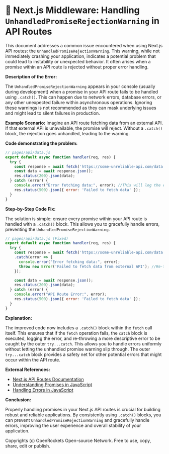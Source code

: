 # 🐞 Next.js Middleware: Handling `UnhandledPromiseRejectionWarning` in API Routes


This document addresses a common issue encountered when using Next.js API routes: the `UnhandledPromiseRejectionWarning`. This warning, while not immediately crashing your application, indicates a potential problem that could lead to instability or unexpected behavior.  It often arises when a promise within an API route is rejected without proper error handling.

**Description of the Error:**

The `UnhandledPromiseRejectionWarning` appears in your console (usually during development) when a promise in your API route fails to be handled using `.catch()`. This can happen due to network errors, database errors, or any other unexpected failure within asynchronous operations.  Ignoring these warnings is not recommended as they can mask underlying issues and might lead to silent failures in production.

**Example Scenario:**  Imagine an API route fetching data from an external API. If that external API is unavailable, the promise will reject. Without a `.catch()` block, the rejection goes unhandled, leading to the warning.


**Code demonstrating the problem:**

```javascript
// pages/api/data.js
export default async function handler(req, res) {
  try {
    const response = await fetch('https://some-unreliable-api.com/data');
    const data = await response.json();
    res.status(200).json(data);
  } catch (error) {
    console.error("Error fetching data:", error); //This will log the error, but the promise is still unhandled
    res.status(500).json({ error: 'Failed to fetch data' });
  }
}
```

**Step-by-Step Code Fix:**

The solution is simple: ensure every promise within your API route is handled with a `.catch()` block. This allows you to gracefully handle errors, preventing the `UnhandledPromiseRejectionWarning`.

```javascript
// pages/api/data.js (Fixed)
export default async function handler(req, res) {
  try {
    const response = await fetch('https://some-unreliable-api.com/data')
    .catch(error => {
      console.error("Error fetching data:", error);
      throw new Error('Failed to fetch data from external API'); //Re-throwing allows the outer catch to handle it uniformly.
    });

    const data = await response.json();
    res.status(200).json(data);
  } catch (error) {
    console.error("API Route Error:", error);
    res.status(500).json({ error: 'Failed to fetch data' });
  }
}
```


**Explanation:**

The improved code now includes a `.catch()` block within the `fetch` call itself. This ensures that if the `fetch` operation fails, the `catch` block is executed, logging the error, and re-throwing a more descriptive error to be caught by the outer `try...catch`. This allows you to handle errors uniformly without letting the unhandled promise warning slip through. The outer `try...catch` block provides a safety net for other potential errors that might occur within the API route.

**External References:**

* [Next.js API Routes Documentation](https://nextjs.org/docs/api-routes/introduction)
* [Understanding Promises in JavaScript](https://developer.mozilla.org/en-US/docs/Web/JavaScript/Reference/Statements/async_function)
* [Handling Errors in JavaScript](https://developer.mozilla.org/en-US/docs/Web/JavaScript/Guide/Control_flow_and_error_handling)


**Conclusion:**

Properly handling promises in your Next.js API routes is crucial for building robust and reliable applications.  By consistently using `.catch()` blocks, you can prevent `UnhandledPromiseRejectionWarning` and gracefully handle errors, improving the user experience and overall stability of your application.

Copyrights (c) OpenRockets Open-source Network. Free to use, copy, share, edit or publish.

